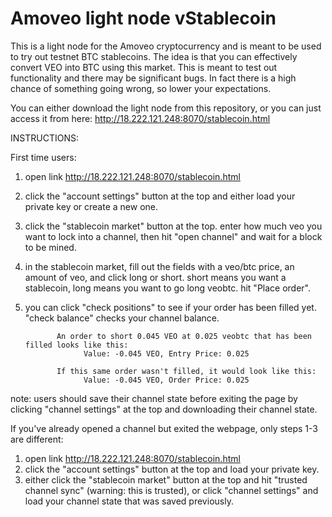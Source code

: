 Amoveo light node vStablecoin
========

This is a light node for the Amoveo cryptocurrency and is meant to be used to try out testnet BTC stablecoins. The idea is that you can effectively convert VEO into BTC using this market. This is meant to test out functionality and there may be significant bugs. In fact there is a high chance of something going wrong, so lower your expectations.

You can either download the light node from this repository, or you can just access it from here: http://18.222.121.248:8070/stablecoin.html

INSTRUCTIONS:

First time users:
1. open link http://18.222.121.248:8070/stablecoin.html
2. click the "account settings" button at the top and either load your private key or create a new one.
3. click the "stablecoin market" button at the top. enter how much veo you want to lock into a channel, then hit "open channel" and wait for a block to be mined.
4. in the stablecoin market, fill out the fields with a veo/btc price, an amount of veo, and click long or short. short means you want a stablecoin, long means you want to go long veobtc. hit "Place order".
5. you can click "check positions" to see if your order has been filled yet. "check balance" checks your channel balance.
              
              An order to short 0.045 VEO at 0.025 veobtc that has been filled looks like this:
                    Value: -0.045 VEO, Entry Price: 0.025
              
              If this same order wasn't filled, it would look like this:
                    Value: -0.045 VEO, Order Price: 0.025

note: users should save their channel state before exiting the page by clicking "channel settings" at the top and downloading their channel state.

If you've already opened a channel but exited the webpage, only steps 1-3 are different:

1. open link http://18.222.121.248:8070/stablecoin.html
2. click the "account settings" button at the top and load your private key.
3. either click the "stablecoin market" button at the top and hit "trusted channel sync" (warning: this is trusted), or click "channel settings" and load your channel state that was saved previously.
